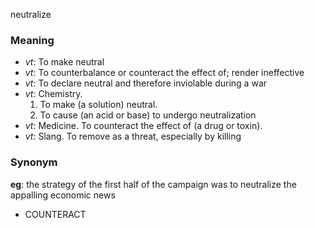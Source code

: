 neutralize
### Meaning
+ _vt_: To make neutral
+ _vt_: To counterbalance or counteract the effect of; render ineffective
+ _vt_: To declare neutral and therefore inviolable during a war
+ _vt_: Chemistry.
   1. To make (a solution) neutral.
   2. To cause (an acid or base) to undergo neutralization
+ _vt_: Medicine. To counteract the effect of (a drug or toxin).
+ _vt_: Slang. To remove as a threat, especially by killing

### Synonym

__eg__: the strategy of the first half of the campaign was to neutralize the appalling economic news

+ COUNTERACT


